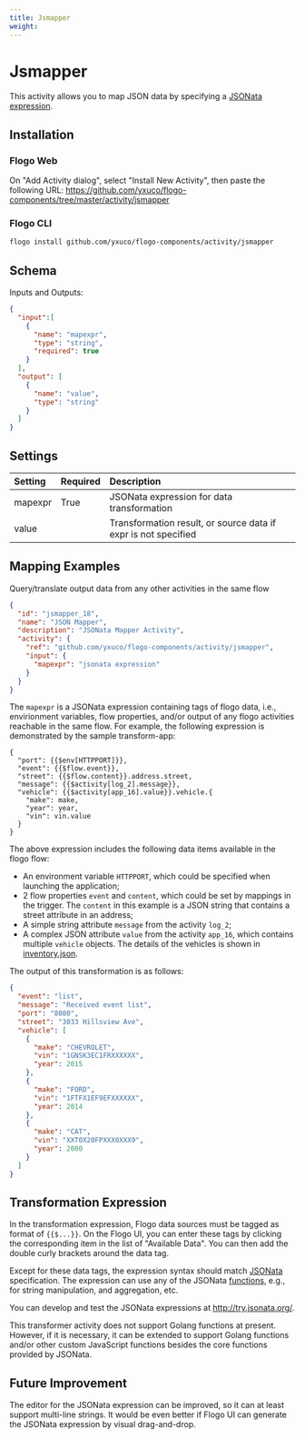 ```yaml
---
title: Jsmapper
weight: 
---
```


# Jsmapper
This activity allows you to map JSON data by specifying a [JSONata expression](http://docs.jsonata.org/overview.html).

## Installation
### Flogo Web
On "Add Activity dialog", select "Install New Activity", then paste the following URL: https://github.com/yxuco/flogo-components/tree/master/activity/jsmapper

### Flogo CLI
```bash
flogo install github.com/yxuco/flogo-components/activity/jsmapper
```

## Schema
Inputs and Outputs:

```json
{
  "input":[
    {
      "name": "mapexpr",
      "type": "string",
      "required": true
    }
  ],
  "output": [
    {
      "name": "value",
      "type": "string"
    }
  ]
}
```

## Settings
| Setting  | Required | Description |
|:---------|:---------|:------------|
| mapexpr  | True     | JSONata expression for data transformation |
| value    |          | Transformation result, or source data if expr is not specified |

## Mapping Examples
Query/translate output data from any other activities in the same flow

```json
{
  "id": "jsmapper_18",
  "name": "JSON Mapper",
  "description": "JSONata Mapper Activity",
  "activity": {
    "ref": "github.com/yxuco/flogo-components/activity/jsmapper",
    "input": {
      "mapexpr": "jsonata expression"
    }
  }
}
```
The `mapexpr` is a JSONata expression containing tags of flogo data, i.e., envirionment variables, flow properties, and/or output of any flogo activities reachable in the same flow.  For example, the following expression is demonstrated by the sample transform-app:
```
{
  "port": {{$env[HTTPPORT]}},
  "event": {{$flow.event}},
  "street": {{$flow.content}}.address.street,
  "message": {{$activity[log_2].message}},
  "vehicle": {{$activity[app_16].value}}.vehicle.{
    "make": make,
    "year": year,
    "vin": vin.value
  }
}
```
The above expression includes the following data items available in the flogo flow:
* An environment variable `HTTPPORT`, which could be specified when launching the application;
* 2 flow properties `event` and `content`, which could be set by mappings in the trigger.  The `content` in this example is a JSON string that contains a street attribute in an address;
* A simple string attribute `message` from the activity `log_2`;
* A complex JSON attribute `value` from the activity `app_16`, which contains multiple `vehicle` objects.  The details of the vehicles is shown in [inventory.json](https://github.com/yxuco/flogo-components/tree/master/apps/transform-app/inventory.json).

The output of this transformation is as follows:

```json
{
  "event": "list",
  "message": "Received event list",
  "port": "8080",
  "street": "3033 Hillsview Ave",
  "vehicle": [
    {
      "make": "CHEVROLET",
      "vin": "1GNSK3EC1FRXXXXXX",
      "year": 2015
    },
    {
      "make": "FORD",
      "vin": "1FTFX1EF9EFXXXXXX",
      "year": 2014
    },
    {
      "make": "CAT",
      "vin": "XXT0X20FPXXX0XXX9",
      "year": 2000
    }
  ]
}
```

## Transformation Expression
In the transformation expression, Flogo data sources must be tagged as format of `{{$...}}`.  On the Flogo UI, you can enter these tags by clicking the corresponding item in the list of "Available Data".  You can then add the double curly brackets around the data tag.

Except for these data tags, the expression syntax should match [JSONata](http://jsonata.org/) specification.  The expression can use any of the JSONata [functions](http://docs.jsonata.org/string-functions), e.g., for string manipulation, and aggregation, etc.

You can develop and test the JSONata expressions at http://try.jsonata.org/.

This transformer activity does not support Golang functions at present.  However, if it is necessary, it can be extended to support Golang functions and/or other custom JavaScript functions besides the core functions provided by JSONata.

## Future Improvement
The editor for the JSONata expression can be improved, so it can at least support multi-line strings.  It would be even better if Flogo UI can generate the JSONata expression by visual drag-and-drop.